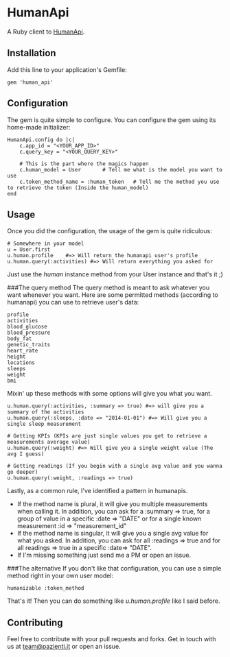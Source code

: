 # HumanApi

A Ruby client to [HumanApi](http://humanapi.co).

## Installation

Add this line to your application's Gemfile:

    gem 'human_api'

## Configuration
The gem is quite simple to configure. You can configure the gem using its home-made initializer:

	HumanApi.config do |c|
		c.app_id = "<YOUR_APP_ID>"
		c.query_key = "<YOUR_QUERY_KEY>"
		
		# This is the part where the magics happen
		c.human_model = User       # Tell me what is the model you want to use
		c.token_method_name = :human_token   # Tell me the method you use to retrieve the token (Inside the human_model)
	end

## Usage
Once you did the configuration, the usage of the gem is quite ridiculous:

	# Somewhere in your model
	u = User.first
	u.human.profile    #=> Will return the humanapi user's profile
	u.human.query(:activities) #=> Will return everything you asked for

Just use the _human_ instance method from your User instance and that's it ;)

###The query method
The query method is meant to ask whatever you want whenever you want. Here are some permitted methods (according to humanapi) you can use to retrieve user's data:

	profile 
	activities
	blood_glucose
	blood_pressure
	body_fat
	genetic_traits
	heart_rate
	height
	locations
	sleeps
	weight
	bmi

Mixin' up these methods with some options will give you what you want. 

	u.human.query(:activities, :summary => true) #=> will give you a summary of the activities
	u.human.query(:sleeps, :date => "2014-01-01") #=> Will give you a single sleep measurement
	
	# Getting KPIs (KPIs are just single values you get to retrieve a measurements average value)
	u.human.query(:weight) #=> Will give you a single weight value (The avg I guess)
	
	# Getting readings (If you begin with a single avg value and you wanna go deeper)
	u.human.query(:weight, :readings => true)
	
Lastly, as a common rule, I've identified a pattern in humanapis. 
- If the method name is plural, it will give you multiple measurements when calling it. In addition, you can ask for a :summary => true, for a group of value in a specific :date => "DATE" or for a single known measurement :id => "measurement_id"
- If the method name is singular, it will give you a single avg value for what you asked. In addition, you can ask for all :readings => true and for all readings => true in a specific :date=> "DATE".
- If I'm missing something just send me a PM or open an issue.
	

###The alternative
If you don't like that configuration, you can use a simple method right in your own user model:

	humanizable :token_method

That's it! Then you can do something like _u.human.profile_ like I said before.

## Contributing
Feel free to contribute with your pull requests and forks. Get in touch with us at team@pazienti.it or open an issue.
